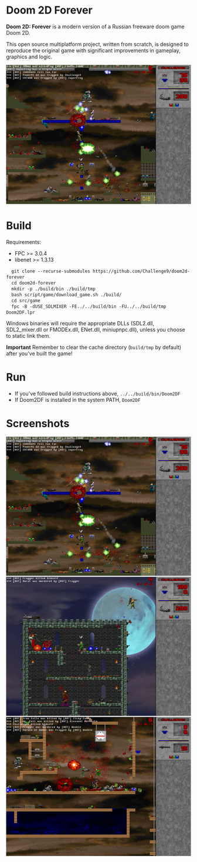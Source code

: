 # Doom 2D Forever
**Doom 2D: Forever** is a modern version of a Russian freeware doom game Doom 2D.

This open source multiplatform project, written from scratch, is designed to reproduce the original game with significant
improvements in gameplay, graphics and logic.


![MegaDM](docs/images/screenshots/screenshot-megadm.png)

# Build
Requirements:
- FPC >= 3.0.4
- libenet >= 1.3.13

```
  git clone --recurse-submodules https://github.com/Challenge9/doom2d-forever
  cd doom2d-forever
  mkdir -p ./build/bin ./build/tmp
  bash script/game/download_game.sh ./build/
  cd src/game
  fpc -B -dUSE_SDLMIXER -FE../../build/bin -FU../../build/tmp Doom2DF.lpr
```

Windows binaries will require the appropriate DLLs (SDL2.dll, SDL2_mixer.dll or
FMODEx.dll, ENet.dll, miniupnpc.dll), unless you choose to static link them.

**Important** Remember to clear the cache directory (`build/tmp` by default) after you've built the game!

# Run
- If you've followed build instructions above, `../../build/bin/Doom2DF`
- If Doom2DF is installed in the system PATH, `Doom2DF`

# Screenshots
![MegaDM](docs/images/screenshots/screenshot-megadm.png)
![Castlevania.wad](docs/images/screenshots/screenshot-castlevania.png)
![Prikolsoft.wad](docs/images/screenshots/screenshot-prikolsoft.png)